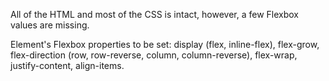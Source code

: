 All of the HTML and most of the CSS is intact, however, a few Flexbox values are missing.

Element's Flexbox properties to be set: display (flex, inline-flex), flex-grow, flex-direction (row, row-reverse, column, column-reverse), flex-wrap, justify-content, align-items.

